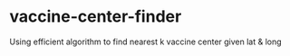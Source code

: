 # vaccine-center-finder
Using efficient algorithm to find nearest k vaccine center given lat &amp; long
